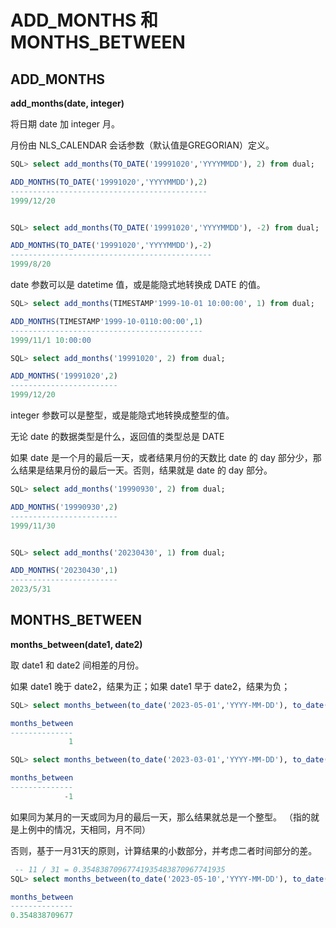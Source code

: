 # ADD_MONTHS 和 MONTHS_BETWEEN

## ADD_MONTHS

**add_months(date, integer)**

将日期 date 加 integer 月。

月份由 NLS_CALENDAR 会话参数（默认值是GREGORIAN）定义。

```sql
SQL> select add_months(TO_DATE('19991020','YYYYMMDD'), 2) from dual;

ADD_MONTHS(TO_DATE('19991020','YYYYMMDD'),2)
--------------------------------------------
1999/12/20


SQL> select add_months(TO_DATE('19991020','YYYYMMDD'), -2) from dual;

ADD_MONTHS(TO_DATE('19991020','YYYYMMDD'),-2)
---------------------------------------------
1999/8/20
```

date 参数可以是 datetime 值，或是能隐式地转换成 DATE 的值。

```sql
SQL> select add_months(TIMESTAMP'1999-10-01 10:00:00', 1) from dual;

ADD_MONTHS(TIMESTAMP'1999-10-0110:00:00',1)
-------------------------------------------
1999/11/1 10:00:00

SQL> select add_months('19991020', 2) from dual;

ADD_MONTHS('19991020',2)
------------------------
1999/12/20
```

integer 参数可以是整型，或是能隐式地转换成整型的值。

无论 date 的数据类型是什么，返回值的类型总是 DATE

如果 date 是一个月的最后一天，或者结果月份的天数比 date 的 day 部分少，那么结果是结果月份的最后一天。否则，结果就是 date 的 day 部分。

```sql
SQL> select add_months('19990930', 2) from dual;

ADD_MONTHS('19990930',2)
------------------------
1999/11/30


SQL> select add_months('20230430', 1) from dual;

ADD_MONTHS('20230430',1)
------------------------
2023/5/31
```

## MONTHS_BETWEEN

**months_between(date1, date2)**

取 date1 和 date2 间相差的月份。

如果 date1 晚于 date2，结果为正；如果 date1 早于 date2，结果为负；

```sql
SQL> select months_between(to_date('2023-05-01','YYYY-MM-DD'), to_date('2023-04-01','YYYY-MM-DD')) "months_between" from dual;

months_between
--------------
             1

SQL> select months_between(to_date('2023-03-01','YYYY-MM-DD'), to_date('2023-04-01','YYYY-MM-DD')) "months_between" from dual;

months_between
--------------
            -1
```

如果同为某月的一天或同为月的最后一天，那么结果就总是一个整型。 （指的就是上例中的情况，天相同，月不同）

否则，基于一月31天的原则，计算结果的小数部分，并考虑二者时间部分的差。

```sql
 -- 11 / 31 = 0.35483870967741935483870967741935
SQL> select months_between(to_date('2023-05-10','YYYY-MM-DD'), to_date('2023-04-30','YYYY-MM-DD')) "months_between" from dual;

months_between
--------------
0.354838709677                    
```
